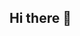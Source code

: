 ## Hi there 👋

<!--
**rhylleth14/rhylleth14** is a ✨ _special_ ✨ repository because its `README.md` (this file) appears on your GitHub profile.

Here are some ideas to get you started:
## I am working as Digital Operations and Graphics Designer in Chandler, Arizona, and a MS GIT in Arizona State University.
- 🔭 I’m currently working on ...
- 🌱 I’m currently learning test only
- 👯 I’m looking to collaborate on ...
- 🤔 I’m looking for help with ...
- 💬 Ask me about ...
- 📫 How to reach me: ...
- 😄 Pronouns: ...
- ⚡ Fun fact: ...
-->
